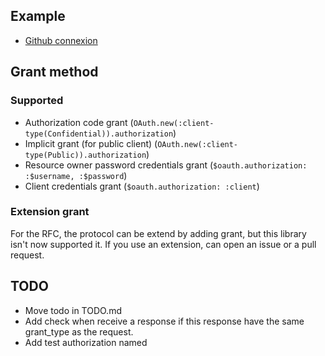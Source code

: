 
## Example

 - [Github connexion](example/github.raku)

## Grant method
### Supported
 - Authorization code grant (`OAuth.new(:client-type(Confidential)).authorization`)
 - Implicit grant (for public client) (`OAuth.new(:client-type(Public)).authorization`)
 - Resource owner password credentials grant (`$oauth.authorization: :$username, :$password`)
 - Client credentials grant (`$oauth.authorization: :client`)

### Extension grant
For the RFC, the protocol can be extend by adding grant, but this library isn't now supported it.
If you use an extension, can open an issue or a pull request.


## TODO
 - Move todo in TODO.md
 - Add check when receive a response if this response have the same grant_type as the request.
 - Add test authorization named
